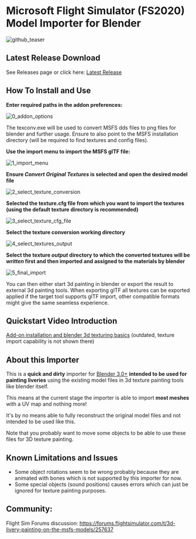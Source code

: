 # Microsoft Flight Simulator (FS2020) Model Importer for Blender
![github_teaser](https://user-images.githubusercontent.com/11302762/178145547-89f1a095-cfd9-4ee8-909f-531fa320f084.jpg)

## Latest Release Download
See Releases page or click here: [Latest Release](https://github.com/bestdani/msfs2blend/releases/download/v0.4/io_msfs_gltf.py)

## How To Install and Use
**Enter required paths in the addon preferences:**

![0_addon_options](https://user-images.githubusercontent.com/11302762/178145514-b3ae9929-b926-410d-8916-255825e26813.png)

The texconv.exe will be used to convert MSFS dds files to png files for blender and further usage.
Ensure to also point to the MSFS installation directory (will be required to find textures and config files).

**Use the import menu to import the MSFS glTF file:**

![1_import_menu](https://user-images.githubusercontent.com/11302762/178145522-8a274104-f918-4108-983a-8fdc15b40cf8.png)

**Ensure *Convert Original Textures* is selected and open the desired model file**

![2_select_texture_conversion](https://user-images.githubusercontent.com/11302762/178145523-67c1d7ed-5512-4913-b9aa-92df9f053ea9.png)

**Selected the texture.cfg file from which you want to import the textures (using the default texture directory is recommended)**

![3_select_texture_cfg_file](https://user-images.githubusercontent.com/11302762/178145524-64d0ae72-26eb-400d-9e7f-ecb28959059c.png)

**Select the texture conversion working directory**

![4_select_textures_output](https://user-images.githubusercontent.com/11302762/178145525-77e1ed00-4ad7-4fa5-b310-634c71faa33f.png)

**Select the texture *output* directory to which the converted textures will be *written* first and then imported and assigned to the materials by blender**

![5_final_import](https://user-images.githubusercontent.com/11302762/178145526-b07d26a6-c2a3-4528-8e52-190057f5a019.png)

You can then either start 3d painting in blender or export the result to external 3d painting tools. When exporting glTF all textures can be exported applied if the target tool supports glTF import, other compatible formats might give the same seamless experience.

## Quickstart Video Introduction
[Add-on installation and blender 3d texturing basics](https://youtu.be/SZCe_x-V9co) (outdated, texture import capability is not shown there)

## About this Importer
This is a **quick and dirty** importer for [Blender 3.0+](https://blender.org) **intended to be used for painting liveries** using the existing model files in 3d texture painting tools like blender itself.

This means at the current stage the importer is able to import **most meshes** with a UV map and nothing more!

It's by no means able to fully reconstruct the original model files and not intended to be used like this.

Note that you probably want to move some objects to be able to use these files for 3D texture painting.

##  Known Limitations and Issues
* Some object rotations seem to be wrong probably because they are animated with bones which is not supported by this importer for now.
* Some special objects (sound positions) causes errors which can just be ignored for texture painting purposes.

## Community:
Flight Sim Forums discussion: https://forums.flightsimulator.com/t/3d-livery-painting-on-the-msfs-models/257637
